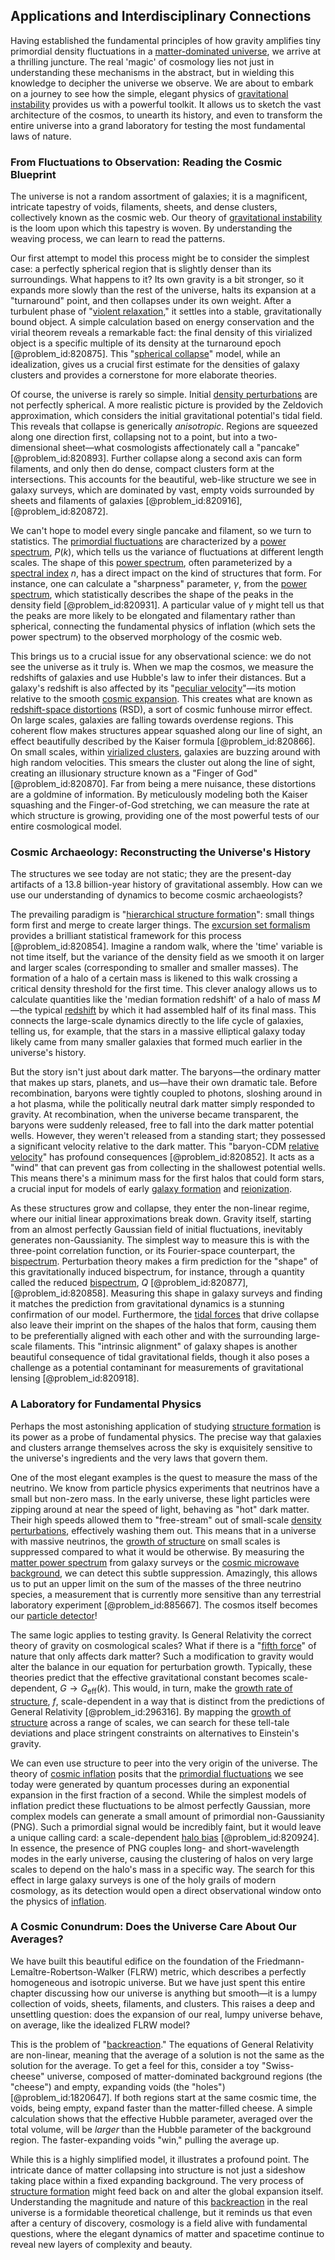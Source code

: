 ## Applications and Interdisciplinary Connections

Having established the fundamental principles of how gravity amplifies tiny primordial density fluctuations in a [matter-dominated universe](@article_id:157760), we arrive at a thrilling juncture. The real 'magic' of cosmology lies not just in understanding these mechanisms in the abstract, but in wielding this knowledge to decipher the universe we observe. We are about to embark on a journey to see how the simple, elegant physics of [gravitational instability](@article_id:160227) provides us with a powerful toolkit. It allows us to sketch the vast architecture of the cosmos, to unearth its history, and even to transform the entire universe into a grand laboratory for testing the most fundamental laws of nature.

### From Fluctuations to Observation: Reading the Cosmic Blueprint

The universe is not a random assortment of galaxies; it is a magnificent, intricate tapestry of voids, filaments, sheets, and dense clusters, collectively known as the cosmic web. Our theory of [gravitational instability](@article_id:160227) is the loom upon which this tapestry is woven. By understanding the weaving process, we can learn to read the patterns.

Our first attempt to model this process might be to consider the simplest case: a perfectly spherical region that is slightly denser than its surroundings. What happens to it? Its own gravity is a bit stronger, so it expands more slowly than the rest of the universe, halts its expansion at a "turnaround" point, and then collapses under its own weight. After a turbulent phase of "[violent relaxation](@article_id:158052)," it settles into a stable, gravitationally bound object. A simple calculation based on energy conservation and the virial theorem reveals a remarkable fact: the final density of this virialized object is a specific multiple of its density at the turnaround epoch [@problem_id:820875]. This "[spherical collapse](@article_id:160714)" model, while an idealization, gives us a crucial first estimate for the densities of galaxy clusters and provides a cornerstone for more elaborate theories.

Of course, the universe is rarely so simple. Initial [density perturbations](@article_id:159052) are not perfectly spherical. A more realistic picture is provided by the Zeldovich approximation, which considers the initial gravitational potential's tidal field. This reveals that collapse is generically *anisotropic*. Regions are squeezed along one direction first, collapsing not to a point, but into a two-dimensional sheet—what cosmologists affectionately call a "pancake" [@problem_id:820893]. Further collapse along a second axis can form filaments, and only then do dense, compact clusters form at the intersections. This accounts for the beautiful, web-like structure we see in galaxy surveys, which are dominated by vast, empty voids surrounded by sheets and filaments of galaxies [@problem_id:820916], [@problem_id:820872].

We can't hope to model every single pancake and filament, so we turn to statistics. The [primordial fluctuations](@article_id:157972) are characterized by a [power spectrum](@article_id:159502), $P(k)$, which tells us the variance of fluctuations at different length scales. The shape of this [power spectrum](@article_id:159502), often parameterized by a [spectral index](@article_id:158678) $n$, has a direct impact on the kind of structures that form. For instance, one can calculate a "sharpness" parameter, $\gamma$, from the [power spectrum](@article_id:159502), which statistically describes the shape of the peaks in the density field [@problem_id:820931]. A particular value of $\gamma$ might tell us that the peaks are more likely to be elongated and filamentary rather than spherical, connecting the fundamental physics of inflation (which sets the power spectrum) to the observed morphology of the cosmic web.

This brings us to a crucial issue for any observational science: we do not see the universe as it truly is. When we map the cosmos, we measure the redshifts of galaxies and use Hubble's law to infer their distances. But a galaxy's redshift is also affected by its "[peculiar velocity](@article_id:157470)"—its motion relative to the smooth [cosmic expansion](@article_id:160508). This creates what are known as [redshift-space distortions](@article_id:157142) (RSD), a sort of cosmic funhouse mirror effect. On large scales, galaxies are falling towards overdense regions. This coherent flow makes structures appear squashed along our line of sight, an effect beautifully described by the Kaiser formula [@problem_id:820866]. On small scales, within [virialized clusters](@article_id:157666), galaxies are buzzing around with high random velocities. This smears the cluster out along the line of sight, creating an illusionary structure known as a "Finger of God" [@problem_id:820870]. Far from being a mere nuisance, these distortions are a goldmine of information. By meticulously modeling both the Kaiser squashing and the Finger-of-God stretching, we can measure the rate at which structure is growing, providing one of the most powerful tests of our entire cosmological model.

### Cosmic Archaeology: Reconstructing the Universe's History

The structures we see today are not static; they are the present-day artifacts of a 13.8 billion-year history of gravitational assembly. How can we use our understanding of dynamics to become cosmic archaeologists?

The prevailing paradigm is "[hierarchical structure formation](@article_id:184362)": small things form first and merge to create larger things. The [excursion set formalism](@article_id:161023) provides a brilliant statistical framework for this process [@problem_id:820854]. Imagine a random walk, where the 'time' variable is not time itself, but the variance of the density field as we smooth it on larger and larger scales (corresponding to smaller and smaller masses). The formation of a halo of a certain mass is likened to this walk crossing a critical density threshold for the first time. This clever analogy allows us to calculate quantities like the 'median formation redshift' of a halo of mass $M$—the typical [redshift](@article_id:159451) by which it had assembled half of its final mass. This connects the large-scale dynamics directly to the life cycle of galaxies, telling us, for example, that the stars in a massive elliptical galaxy today likely came from many smaller galaxies that formed much earlier in the universe's history.

But the story isn't just about dark matter. The baryons—the ordinary matter that makes up stars, planets, and us—have their own dramatic tale. Before recombination, baryons were tightly coupled to photons, sloshing around in a hot plasma, while the politically neutral dark matter simply responded to gravity. At recombination, when the universe became transparent, the baryons were suddenly released, free to fall into the dark matter potential wells. However, they weren't released from a standing start; they possessed a significant velocity relative to the dark matter. This "baryon-CDM [relative velocity](@article_id:177566)" has profound consequences [@problem_id:820852]. It acts as a "wind" that can prevent gas from collecting in the shallowest potential wells. This means there's a minimum mass for the first halos that could form stars, a crucial input for models of early [galaxy formation](@article_id:159627) and [reionization](@article_id:157862).

As these structures grow and collapse, they enter the non-linear regime, where our initial linear approximations break down. Gravity itself, starting from an almost perfectly Gaussian field of initial fluctuations, inevitably generates non-Gaussianity. The simplest way to measure this is with the three-point correlation function, or its Fourier-space counterpart, the [bispectrum](@article_id:158051). Perturbation theory makes a firm prediction for the "shape" of this gravitationally induced bispectrum, for instance, through a quantity called the reduced [bispectrum](@article_id:158051), $Q$ [@problem_id:820877], [@problem_id:820858]. Measuring this shape in galaxy surveys and finding it matches the prediction from gravitational dynamics is a stunning confirmation of our model. Furthermore, the [tidal forces](@article_id:158694) that drive collapse also leave their imprint on the shapes of the halos that form, causing them to be preferentially aligned with each other and with the surrounding large-scale filaments. This "intrinsic alignment" of galaxy shapes is another beautiful consequence of tidal gravitational fields, though it also poses a challenge as a potential contaminant for measurements of gravitational lensing [@problem_id:820918].

### A Laboratory for Fundamental Physics

Perhaps the most astonishing application of studying [structure formation](@article_id:157747) is its power as a probe of fundamental physics. The precise way that galaxies and clusters arrange themselves across the sky is exquisitely sensitive to the universe's ingredients and the very laws that govern them.

One of the most elegant examples is the quest to measure the mass of the neutrino. We know from particle physics experiments that neutrinos have a small but non-zero mass. In the early universe, these light particles were zipping around at near the speed of light, behaving as "hot" dark matter. Their high speeds allowed them to "free-stream" out of small-scale [density perturbations](@article_id:159052), effectively washing them out. This means that in a universe with massive neutrinos, the [growth of structure](@article_id:158033) on small scales is suppressed compared to what it would be otherwise. By measuring the [matter power spectrum](@article_id:160913) from galaxy surveys or the [cosmic microwave background](@article_id:146020), we can detect this subtle suppression. Amazingly, this allows us to put an upper limit on the sum of the masses of the three neutrino species, a measurement that is currently more sensitive than any terrestrial laboratory experiment [@problem_id:885667]. The cosmos itself becomes our [particle detector](@article_id:264727)!

The same logic applies to testing gravity. Is General Relativity the correct theory of gravity on cosmological scales? What if there is a "[fifth force](@article_id:157032)" of nature that only affects dark matter? Such a modification to gravity would alter the balance in our equation for perturbation growth. Typically, these theories predict that the effective gravitational constant becomes scale-dependent, $G \to G_{\text{eff}}(k)$. This would, in turn, make the [growth rate of structure](@article_id:159187), $f$, scale-dependent in a way that is distinct from the predictions of General Relativity [@problem_id:296316]. By mapping the [growth of structure](@article_id:158033) across a range of scales, we can search for these tell-tale deviations and place stringent constraints on alternatives to Einstein's gravity.

We can even use structure to peer into the very origin of the universe. The theory of [cosmic inflation](@article_id:156104) posits that the [primordial fluctuations](@article_id:157972) we see today were generated by quantum processes during an exponential expansion in the first fraction of a second. While the simplest models of inflation predict these fluctuations to be almost perfectly Gaussian, more complex models can generate a small amount of primordial non-Gaussianity (PNG). Such a primordial signal would be incredibly faint, but it would leave a unique calling card: a scale-dependent [halo bias](@article_id:161054) [@problem_id:820924]. In essence, the presence of PNG couples long- and short-wavelength modes in the early universe, causing the clustering of halos on very large scales to depend on the halo's mass in a specific way. The search for this effect in large galaxy surveys is one of the holy grails of modern cosmology, as its detection would open a direct observational window onto the physics of [inflation](@article_id:160710).

### A Cosmic Conundrum: Does the Universe Care About Our Averages?

We have built this beautiful edifice on the foundation of the Friedmann-Lemaître-Robertson-Walker (FLRW) metric, which describes a perfectly homogeneous and isotropic universe. But we have just spent this entire chapter discussing how our universe is anything but smooth—it is a lumpy collection of voids, sheets, filaments, and clusters. This raises a deep and unsettling question: does the expansion of our real, lumpy universe behave, on average, like the idealized FLRW model?

This is the problem of "[backreaction](@article_id:203416)." The equations of General Relativity are non-linear, meaning that the average of a solution is not the same as the solution for the average. To get a feel for this, consider a toy "Swiss-cheese" universe, composed of matter-dominated background regions (the "cheese") and empty, expanding voids (the "holes") [@problem_id:1820647]. If both regions start at the same cosmic time, the voids, being empty, expand faster than the matter-filled cheese. A simple calculation shows that the effective Hubble parameter, averaged over the total volume, will be *larger* than the Hubble parameter of the background region. The faster-expanding voids "win," pulling the average up.

While this is a highly simplified model, it illustrates a profound point. The intricate dance of matter collapsing into structure is not just a sideshow taking place within a fixed expanding background. The very process of [structure formation](@article_id:157747) might feed back on and alter the global expansion itself. Understanding the magnitude and nature of this [backreaction](@article_id:203416) in the real universe is a formidable theoretical challenge, but it reminds us that even after a century of discovery, cosmology is a field alive with fundamental questions, where the elegant dynamics of matter and spacetime continue to reveal new layers of complexity and beauty.